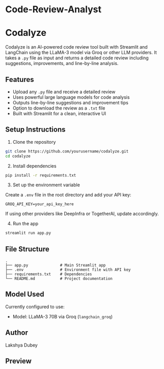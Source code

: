 ﻿# Code-Review-Analyst

# Codalyze

Codalyze is an AI-powered code review tool built with Streamlit and LangChain using the LLaMA-3 model via Groq or other LLM providers. It takes a `.py` file as input and returns a detailed code review including suggestions, improvements, and line-by-line analysis.

## Features

* Upload any `.py` file and receive a detailed review
* Uses powerful large language models for code analysis
* Outputs line-by-line suggestions and improvement tips
* Option to download the review as a `.txt` file
* Built with Streamlit for a clean, interactive UI

## Setup Instructions

1. Clone the repository

```bash
git clone https://github.com/yourusername/codalyze.git
cd codalyze
```

2. Install dependencies

```bash
pip install -r requirements.txt
```

3. Set up the environment variable

Create a `.env` file in the root directory and add your API key:

```
GROQ_API_KEY=your_api_key_here
```

If using other providers like DeepInfra or TogetherAI, update accordingly.

4. Run the app

```bash
streamlit run app.py
```

## File Structure

```
.
├── app.py              # Main Streamlit app
├── .env                # Environment file with API key
├── requirements.txt    # Dependencies
└── README.md           # Project documentation
```

## Model Used

Currently configured to use:

* Model: LLaMA-3 70B via Groq (`langchain_groq`)

## Author
Lakshya Dubey

## Preview

